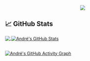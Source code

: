 <h1 align="center">
  <a href="https://git.io/typing-svg">
    <img src="https://readme-typing-svg.herokuapp.com?color=%2340A597&size=30&width=800&lines=Hello+World!+I+am+André+Paulino;I+love+learning+and+creating+things">
  </a>
</h1>

<!-- ## 🔧 Tools & Technologies
<code><img title="C" height="25" src="images/c.svg"></code> -->

## &#x1f4c8; GitHub Stats
<a href="https://github.com/andrepaulino/andrepaulino">
  <img align="center" src="https://github-readme-stats.vercel.app/api/top-langs/?username=andrepaulino&hide=java,html&title_color=ffffff&text_color=c9cacc&icon_color=2bbc8a&bg_color=1d1f21" />
</a>

<a href="https://github.com/andrepaulino/andrepaulino">
  <img align="center" src="https://github-readme-stats.vercel.app/api?username=andrepaulino&show_icons=true&line_height=27&count_private=true&title_color=ffffff&text_color=c9cacc&icon_color=2bbc8a&bg_color=1d1f21" alt="André's GitHub Stats" />
</a>
<br/><br/>

[![André's GitHub Activity Graph](https://activity-graph.herokuapp.com/graph?username=andrepaulino&theme=rogue)](https://github.com/andrepaulino)
